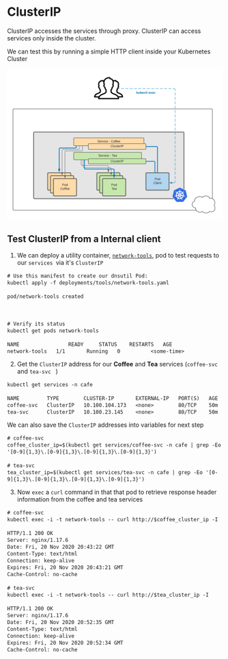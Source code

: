 # ClusterIP



ClusterIP accesses the services through proxy. ClusterIP can access services only inside the cluster.

We can test this by running a simple HTTP client  inside your Kubernetes Cluster

![Diagram showing ClusterIP traffic flow in a Kubernetes cluster](media/clusterip.png)



## Test ClusterIP from a Internal client

1. We can deploy a utility container, [`network-tools`](https://hub.docker.com/r/armsultan/network-tools), pod to test requests to our `services `via it's `ClusterIP`

```
# Use this manifest to create our dnsutil Pod:
kubectl apply -f deployments/tools/network-tools.yaml

pod/network-tools created



# Verify its status
kubectl get pods network-tools

NAME      			READY     STATUS    RESTARTS   AGE
network-tools   1/1       Running   0          <some-time>
```



2. Get the `ClusterIP` address for our **Coffee** and **Tea** services (`coffee-svc` and `tea-svc ` )



```
kubectl get services -n cafe

NAME         TYPE        CLUSTER-IP       EXTERNAL-IP   PORT(S)   AGE
coffee-svc   ClusterIP   10.100.104.173   <none>        80/TCP    50m
tea-svc      ClusterIP   10.100.23.145    <none>        80/TCP    50m
```

We can also save the `ClusterIP` addresses into variables for next step

```
# coffee-svc 
coffee_cluster_ip=$(kubectl get services/coffee-svc -n cafe | grep -Eo '[0-9]{1,3}\.[0-9]{1,3}\.[0-9]{1,3}\.[0-9]{1,3}')

# tea-svc 
tea_cluster_ip=$(kubectl get services/tea-svc -n cafe | grep -Eo '[0-9]{1,3}\.[0-9]{1,3}\.[0-9]{1,3}\.[0-9]{1,3}')
```



3. Now `exec` a `curl` command in that that pod to retrieve response header information from the coffee and tea services

```
# coffee-svc
kubectl exec -i -t network-tools -- curl http://$coffee_cluster_ip -I

HTTP/1.1 200 OK
Server: nginx/1.17.6
Date: Fri, 20 Nov 2020 20:43:22 GMT
Content-Type: text/html
Connection: keep-alive
Expires: Fri, 20 Nov 2020 20:43:21 GMT
Cache-Control: no-cache

# tea-svc
kubectl exec -i -t network-tools -- curl http://$tea_cluster_ip -I

HTTP/1.1 200 OK
Server: nginx/1.17.6
Date: Fri, 20 Nov 2020 20:52:35 GMT
Content-Type: text/html
Connection: keep-alive
Expires: Fri, 20 Nov 2020 20:52:34 GMT
Cache-Control: no-cache

```

